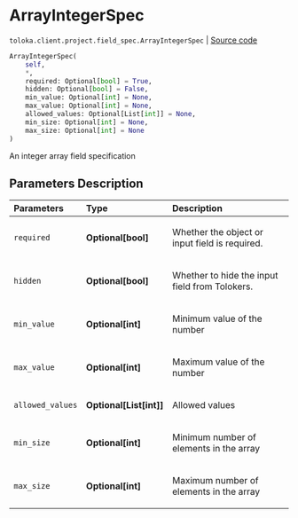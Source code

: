 # ArrayIntegerSpec
`toloka.client.project.field_spec.ArrayIntegerSpec` | [Source code](https://github.com/Toloka/toloka-kit/blob/v1.0.2/src/client/project/field_spec.py#L165)

```python
ArrayIntegerSpec(
    self,
    *,
    required: Optional[bool] = True,
    hidden: Optional[bool] = False,
    min_value: Optional[int] = None,
    max_value: Optional[int] = None,
    allowed_values: Optional[List[int]] = None,
    min_size: Optional[int] = None,
    max_size: Optional[int] = None
)
```

An integer array field specification

## Parameters Description

| Parameters | Type | Description |
| :----------| :----| :-----------|
`required`|**Optional\[bool\]**|<p>Whether the object or input field is required.</p>
`hidden`|**Optional\[bool\]**|<p>Whether to hide the input field from Tolokers.</p>
`min_value`|**Optional\[int\]**|<p>Minimum value of the number</p>
`max_value`|**Optional\[int\]**|<p>Maximum value of the number</p>
`allowed_values`|**Optional\[List\[int\]\]**|<p>Allowed values</p>
`min_size`|**Optional\[int\]**|<p>Minimum number of elements in the array</p>
`max_size`|**Optional\[int\]**|<p>Maximum number of elements in the array</p>
